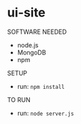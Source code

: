 # ui-site

SOFTWARE NEEDED
- node.js
- MongoDB
- npm

SETUP
- run: `npm install`

TO RUN
- run: `node server.js`

